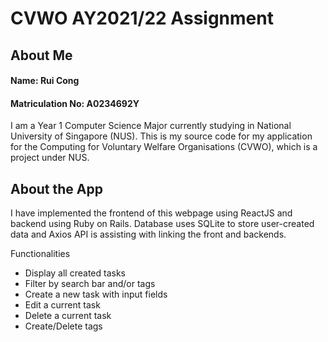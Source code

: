 # CVWO AY2021/22 Assignment

## About Me

#### Name: Rui Cong
#### Matriculation No: A0234692Y

I am a Year 1 Computer Science Major currently studying in National University of Singapore (NUS).
This is my source code for my application for the Computing for Voluntary Welfare Organisations (CVWO), which is a project under NUS.

## About the App

I have implemented the frontend of this webpage using ReactJS and backend using Ruby on Rails.
Database uses SQLite to store user-created data and Axios API is assisting with linking the front and backends.

Functionalities
- Display all created tasks
- Filter by search bar and/or tags
- Create a new task with input fields
- Edit a current task
- Delete a current task
- Create/Delete tags